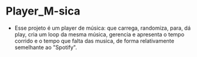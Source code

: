 # Player_M-sica
- Esse projeto é um player de música: que carrega, randomiza, para, dá play, cria um loop da mesma música, gerencia e apresenta o tempo corrido e o tempo que falta das musica, de forma relativamente semelhante ao "Spotify".
